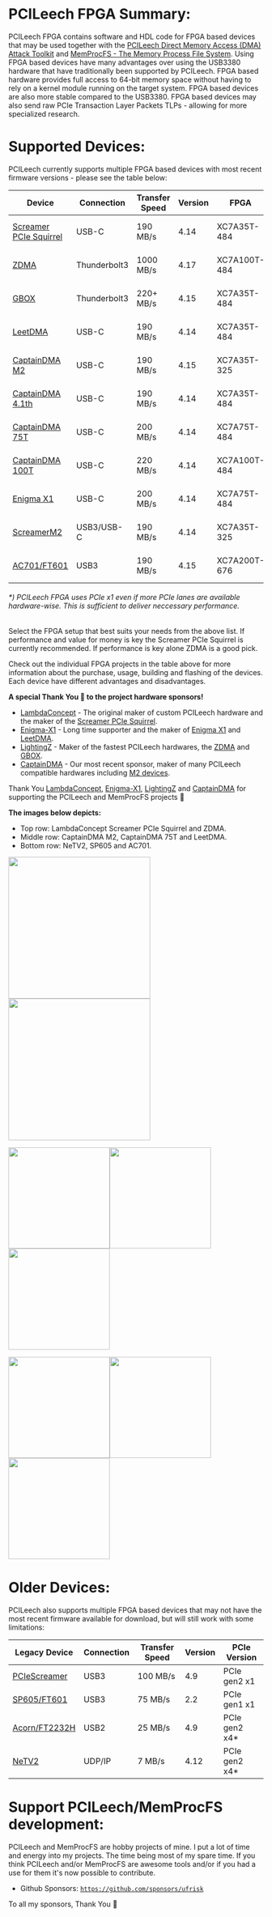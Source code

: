 PCILeech FPGA Summary:
=================
PCILeech FPGA contains software and HDL code for FPGA based devices that may be used together with the [PCILeech Direct Memory Access (DMA) Attack Toolkit](https://github.com/ufrisk/pcileech/) and [MemProcFS - The Memory Process File System](https://github.com/ufrisk/MemProcFS/).
Using FPGA based devices have many advantages over using the USB3380 hardware that have traditionally been supported by PCILeech. 
FPGA based hardware provides full access to 64-bit memory space without having to rely on a kernel module running on the target system. 
FPGA based devices are also more stable compared to the USB3380. FPGA based devices may also send raw PCIe Transaction Layer Packets TLPs - allowing for more specialized research.



Supported Devices:
=================
PCILeech currently supports multiple FPGA based devices with most recent firmware versions - please see the table below:

| Device                                     | Connection   | Transfer Speed | Version | FPGA         | PCIe Version    | Project<br>Sponsor                   |
| ------------------------------------------ | ------------ | -------------- | --------| ------------ | --------------- | ------------------------------------ |
| [Screamer PCIe Squirrel](PCIeSquirrel)     | USB-C        | 190 MB/s       | 4.14    | XC7A35T-484  | PCIe gen2 x1    | [💖](https://shop.lambdaconcept.com) |
| [ZDMA](ZDMA)                               | Thunderbolt3 | 1000 MB/s      | 4.17    | XC7A100T-484 | PCIe gen2 x4    | [💖](https://lightningz.net/)       |
| [GBOX](GBOX)                               | Thunderbolt3 | 220+ MB/s      | 4.15    | XC7A35T-484  | PCIe gen2 x1-x4 | [💖](https://lightningz.net/)       |
| [LeetDMA](https://enigma-x1.com/)          | USB-C        | 190 MB/s       | 4.14    | XC7A35T-484  | PCIe gen2 x1    | [💖](https://enigma-x1.com/)         |
| [CaptainDMA M2](CaptainDMA)                | USB-C        | 190 MB/s       | 4.15    | XC7A35T-325  | PCIe gen2 x1-x4 | [💖](https://www.captaindma.com/)    |
| [CaptainDMA 4.1th](CaptainDMA)             | USB-C        | 190 MB/s       | 4.14    | XC7A35T-484  | PCIe gen2 x1    | [💖](https://www.captaindma.com/)    |
| [CaptainDMA 75T](CaptainDMA)               | USB-C        | 200 MB/s       | 4.14    | XC7A75T-484  | PCIe gen2 x1    | [💖](https://www.captaindma.com/)    |
| [CaptainDMA 100T](CaptainDMA)              | USB-C        | 220 MB/s       | 4.14    | XC7A100T-484 | PCIe gen2 x1    | [💖](https://www.captaindma.com/)    |
| [Enigma X1](EnigmaX1)                      | USB-C        | 200 MB/s       | 4.14    | XC7A75T-484  | PCIe gen2 x1    | [💖](https://enigma-x1.com/)         |
| [ScreamerM2](ScreamerM2)                   | USB3/USB-C   | 190 MB/s       | 4.14    | XC7A35T-325  | PCIe gen2 x4*   | [💖](https://shop.lambdaconcept.com) |
| [AC701/FT601](ac701_ft601)                 | USB3         | 190 MB/s       | 4.15    | XC7A200T-676 | PCIe gen2 x4    |                                      |

###### *) PCILeech FPGA uses PCIe x1 even if more PCIe lanes are available hardware-wise. This is sufficient to deliver neccessary performance.

Select the FPGA setup that best suits your needs from the above list. If performance and value for money is key the Screamer PCIe Squirrel is currently recommended. If performance is key alone ZDMA is a good pick.

Check out the individual FPGA projects in the table above for more information about the purchase, usage, building and flashing of the devices. Each device have different advantages and disadvantages.

**A special Thank You 💖 to the project hardware sponsors!**
* [LambdaConcept](https://shop.lambdaconcept.com) - The original maker of custom PCILeech hardware and the maker of the [Screamer PCIe Squirrel](PCIeSquirrel).
* [Enigma-X1](https://enigma-x1.com/) - Long time supporter and the maker of [Enigma X1](EnigmaX1) and [LeetDMA](https://enigma-x1.com/).
* [LightingZ](https://lightningz.net/) - Maker of the fastest PCILeech hardwares, the [ZDMA](ZDMA) and [GBOX](GBOX).
* [CaptainDMA](https://captaindma.com/) - Our most recent sponsor, maker of many PCILeech compatible hardwares including [M2 devices](https://captaindma.com/product/captain-dma-m-2/).

Thank You [LambdaConcept](https://shop.lambdaconcept.com),  [Enigma-X1](https://enigma-x1.com/), [LightingZ](https://lightningz.net/) and [CaptainDMA](https://captaindma.com/) for supporting the PCILeech and MemProcFS projects 💖

**The images below depicts:**
* Top row: LambdaConcept Screamer PCIe Squirrel and ZDMA.
* Middle row: CaptainDMA M2, CaptainDMA 75T and LeetDMA.
* Bottom row: NeTV2, SP605 and AC701.


<img src="https://gist.githubusercontent.com/ufrisk/c5ba7b360335a13bbac2515e5e7bb9d7/raw/19ae5834c61f267bfe440cb2a3b2894633078d0a/sqr-1.jpg" height="280"/><img src="https://gist.githubusercontent.com/ufrisk/c5ba7b360335a13bbac2515e5e7bb9d7/raw/65984ae014a8caa659c2e297dbb77c6c67c0889a/zdma-250.jpg" height="280"/>

<img src="https://gist.githubusercontent.com/ufrisk/c5ba7b360335a13bbac2515e5e7bb9d7/raw/91288318c4824ba73a25bb1320b7b970dab9a243/captaindma_m2_2.png" height="200"/><img src="https://gist.githubusercontent.com/ufrisk/c5ba7b360335a13bbac2515e5e7bb9d7/raw/91288318c4824ba73a25bb1320b7b970dab9a243/captaindma_75t.png" height="200"/><img src="https://gist.githubusercontent.com/ufrisk/c5ba7b360335a13bbac2515e5e7bb9d7/raw/5d214db54bcba428690007d8705ed6b4012b15d5/leet-1.jpg" height="200"/>

<img src="https://gist.githubusercontent.com/ufrisk/c5ba7b360335a13bbac2515e5e7bb9d7/raw/2032adf8761dfdfc8bad86b08c2385b2497070be/_gh_netv2_1.jpg" height="200"/><img src="https://gist.githubusercontent.com/ufrisk/c5ba7b360335a13bbac2515e5e7bb9d7/raw/66612319445e565edd215d6a1d9f4d84f1e845e7/_gh_sp605_front_x200.jpg" height="200"/><img src="https://gist.githubusercontent.com/ufrisk/c5ba7b360335a13bbac2515e5e7bb9d7/raw/66612319445e565edd215d6a1d9f4d84f1e845e7/_gh_ac701_front_x200.jpg" height="200"/>



Older Devices:
==============

PCILeech also supports multiple FPGA based devices that may not have the most recent firmware available for download, but will still work with some limitations:

| Legacy Device                          | Connection  | Transfer Speed | Version | PCIe Version  |
| -------------------------------------- | ----------- | -------------- | ------- | ------------- |
| [PCIeScreamer](pciescreamer)           | USB3        | 100 MB/s       | 4.9     | PCIe gen2 x1  |
| [SP605/FT601](sp605_ft601)             | USB3        | 75 MB/s        | 2.2     | PCIe gen1 x1  |
| [Acorn/FT2232H](acorn_ft2232h)         | USB2        | 25 MB/s        | 4.9     | PCIe gen2 x4* |
| [NeTV2](NeTV2)                         | UDP/IP      | 7 MB/s         | 4.12    | PCIe gen2 x4* |



Support PCILeech/MemProcFS development:
=======================================
PCILeech and MemProcFS are hobby projects of mine. I put a lot of time and energy into my projects. The time being most of my spare time. If you think PCILeech and/or MemProcFS are awesome tools and/or if you had a use for them it's now possible to contribute.

 - Github Sponsors: [`https://github.com/sponsors/ufrisk`](https://github.com/sponsors/ufrisk)
 
To all my sponsors, Thank You :sparkling_heart:
